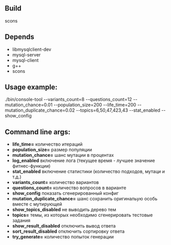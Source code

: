 ## Build
scons

## Depends
* libmysqlclient-dev
* mysql-server
* mysql-client
* g++
* scons

## Usage example:
./bin/console-tool --variants_count=8 --questions_count=12 --mutation_chance=0.01 --population_size=200 --life_time=200 --mutation_duplicate_chance=0.02 --topics=6,50,47,423,43 --stat_enabled --show_config
    
## Command line args:
* **life_time=** количество итераций
* **population_size=** размер популяции
* **mutation_chance=** шанс мутации в процентах
* **log_enabled** включение лога (текущее время - лучшее значение фитнес-функции)
* **stat_enabled** включение статистики (количество подходов, мутаци и т.д.)
* **variants_count=** количество вариантов
* **questions_count=** количество вопросов в варианте
* **show_config** показать сгенерированный конфиг
* **mutation_duplicate_chance=** шанс сохранить оригинальую особь вместе с мутирующей
* **show_topics_disabled** не выводить дерево тем
* **topics=** темы, из которых необходимо сгенерировать тестовые задания
* **show_result_disabled** отключить вывод ответа
* **sort_result_disabled** отключить сортировку ответа
* **try_generate=** количество попыток генерации
